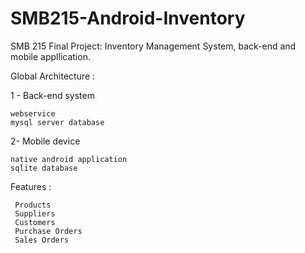SMB215-Android-Inventory
========================

SMB 215 Final Project:
Inventory Management System, back-end and mobile appllication.

Global Architecture :

1 - Back-end system 
   
    webservice 
    mysql server database

2-  Mobile device 
    
    native android application  
    sqlite database

Features :

    
     Products
     Suppliers
     Customers
     Purchase Orders
     Sales Orders
   

